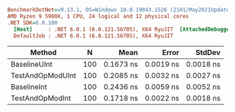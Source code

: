 ``` ini

BenchmarkDotNet=v0.13.1, OS=Windows 10.0.19043.1526 (21H1/May2021Update)
AMD Ryzen 9 5900X, 1 CPU, 24 logical and 12 physical cores
.NET SDK=6.0.100
  [Host]     : .NET 6.0.1 (6.0.121.56705), X64 RyuJIT  [AttachedDebugger]
  DefaultJob : .NET 6.0.1 (6.0.121.56705), X64 RyuJIT


```
|           Method |   N |      Mean |     Error |    StdDev |
|----------------- |---- |----------:|----------:|----------:|
|     BaselineUInt | 100 | 0.1673 ns | 0.0019 ns | 0.0018 ns |
| TestAndOpModUInt | 100 | 0.2085 ns | 0.0032 ns | 0.0027 ns |
|      BaselineInt | 100 | 0.2436 ns | 0.0059 ns | 0.0052 ns |
|  TestAndOpModInt | 100 | 0.1718 ns | 0.0022 ns | 0.0018 ns |

